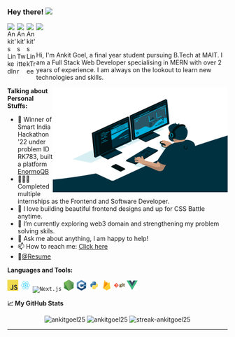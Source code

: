 ### Hey there! <img src="https://media.giphy.com/media/hvRJCLFzcasrR4ia7z/giphy.gif" width="25px">

<a href="https://www.linkedin.com/in/ankitgoel25/">
  <img align="left" alt="Ankit's LinkedIn" title="LinkedIn" width="22px" src="https://raw.githubusercontent.com/peterthehan/peterthehan/master/assets/linkedin.svg" />
</a>

<a href="https://twitter.com/ankitgoel_25">
  <img align="left" alt="Ankit's Twitter" title="Twitter" width="22px" src="https://api.iconify.design/logos/twitter.svg" />
</a>

<a href="https://linktr.ee/AnkitGoel">
  <img align="left" alt="Ankit's LinkTree" title="LinkTree" width="22px" src="https://api.iconify.design/simple-icons/linktree.svg" />
</a>

![](https://visitor-badge.glitch.me/badge?page_id=ankitgoel25.ankitgoel25)

<br />

Hi, I'm Ankit Goel, a final year student pursuing B.Tech at MAIT. I am a Full Stack Web Developer specialising in MERN with over 2 years of experience. I am always on the lookout to learn new technologies and skills.

  <img align="right" alt="GIF" src="https://github.com/apoorvdwi/apoorvdwi/blob/master/code.gif?raw=true" width="400" height="240" />
  
**Talking about Personal Stuffs:**

- 🥇 Winner of Smart India Hackathon '22 under problem ID RK783, built a platform [EnormoQB](https://enormoqb.tech/)
- 👨🏽‍💻 Completed multiple internships as the Frontend and Software Developer.
- 🧲 I love building beautiful frontend designs and up for CSS Battle anytime.
- 🌱 I’m currently exploring web3 domain and strengthening my problem solving skils.
- 💬 Ask me about anything, I am happy to help!
- 📫 How to reach me: [Click here](https://www.linkedin.com/in/ankitgoel25/)
- 📝[@Resume](https://drive.google.com/file/d/1m_riYhFwMvWl4qZOzdvUU7FJPUPY3hLO/view?usp=sharing)

**Languages and Tools:**

<code><img height="25" title="Javascript" src="https://raw.githubusercontent.com/github/explore/80688e429a7d4ef2fca1e82350fe8e3517d3494d/topics/javascript/javascript.png"></code>
<code><img height="25" title="React" src="https://raw.githubusercontent.com/github/explore/80688e429a7d4ef2fca1e82350fe8e3517d3494d/topics/react/react.png"></code>
<code><img height="25" title="Next.js" src="https://user-images.githubusercontent.com/54956353/192274020-3e6c8d2e-5b38-4417-8425-ac47285bf34a.png"></code>
<code><img height="25" title="Node.js" src="https://raw.githubusercontent.com/github/explore/80688e429a7d4ef2fca1e82350fe8e3517d3494d/topics/nodejs/nodejs.png"></code>
<code><img height="25" title="C++" src="https://raw.githubusercontent.com/github/explore/80688e429a7d4ef2fca1e82350fe8e3517d3494d/topics/cpp/cpp.png"></code>
<code><img height="25" title="Python" src="https://raw.githubusercontent.com/github/explore/80688e429a7d4ef2fca1e82350fe8e3517d3494d/topics/python/python.png"></code>
<code><img height="25" title="Firebase" src="https://raw.githubusercontent.com/github/explore/80688e429a7d4ef2fca1e82350fe8e3517d3494d/topics/firebase/firebase.png"></code>
<code><img height="25" title="Git" src="https://raw.githubusercontent.com/github/explore/80688e429a7d4ef2fca1e82350fe8e3517d3494d/topics/git/git.png"></code>
<code><img height="25" title="Vuejs" src="https://raw.githubusercontent.com/github/explore/80688e429a7d4ef2fca1e82350fe8e3517d3494d/topics/vue/vue.png"></code>

<!-- If you like what I do, maybe consider buying me a coffee 🥺👉👈

<a href="https://www.buymeacoffee.com/apoorvdwi" target="_blank"><img src="https://cdn.buymeacoffee.com/buttons/v2/default-red.png" alt="Buy Me A Coffee" width ="150px" ></a> -->

**📈 My GitHub Stats**

<div align="center">
  <img height="180px" src="https://github-readme-stats.vercel.app/api?username=ankitgoel25&show_icons=true&theme=gotham" alt="ankitgoel25" />  
  <img height="180px" src="https://github-readme-stats.vercel.app/api/top-langs/?username=ankitgoel25&layout=compact&show_icons=true&theme=gotham&hide=jupyter%20notebook" alt="ankitgoel25" />
  <img height="180px" src="http://github-readme-streak-stats.herokuapp.com?user=ankitgoel25&theme=gotham&hide_border=false&date_format=M%20j%5B%2C%20Y%5D" alt="streak-ankitgoel25" />
</div>

<!--
**ankitgoel25/ankitgoel25** is a ✨ _special_ ✨ repository because its `README.md` (this file) appears on your GitHub profile.

Here are some ideas to get you started:

- 🔭 I’m currently working on ...
- 🌱 I’m currently learning ...
- 👯 I’m looking to collaborate on ...
- 🤔 I’m looking for help with ...
- 💬 Ask me about ...
- 📫 How to reach me: ...
- 😄 Pronouns: ...
- ⚡ Fun fact: ...
-->

---
